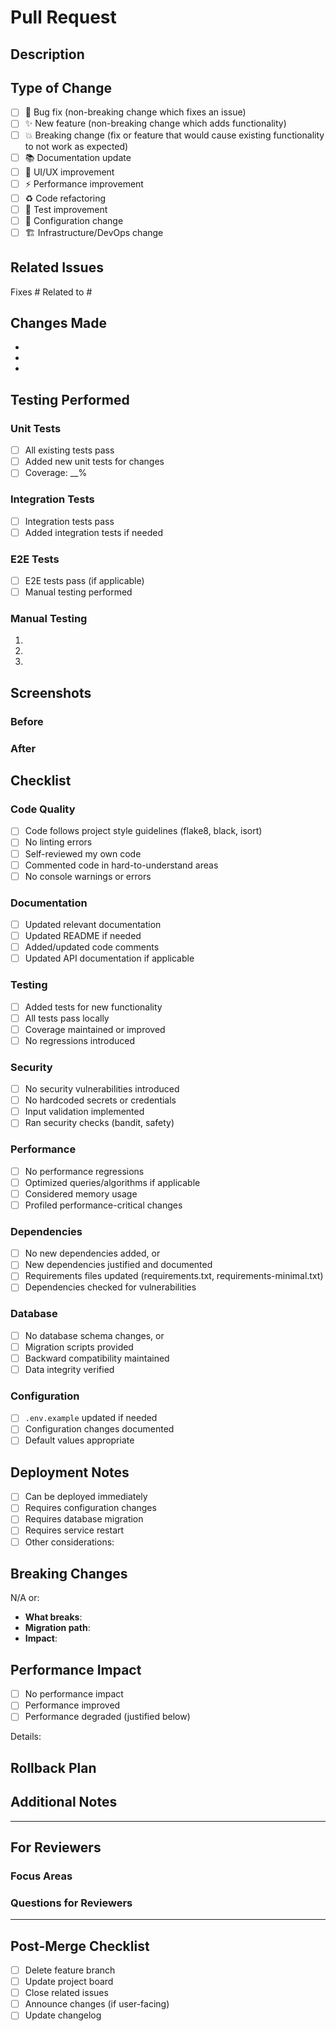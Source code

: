 # Pull Request

## Description

<!-- Provide a clear and concise description of your changes -->

## Type of Change

<!-- Mark the relevant option with an "x" -->

- [ ] 🐛 Bug fix (non-breaking change which fixes an issue)
- [ ] ✨ New feature (non-breaking change which adds functionality)
- [ ] 💥 Breaking change (fix or feature that would cause existing functionality to not work as expected)
- [ ] 📚 Documentation update
- [ ] 🎨 UI/UX improvement
- [ ] ⚡ Performance improvement
- [ ] ♻️ Code refactoring
- [ ] 🧪 Test improvement
- [ ] 🔧 Configuration change
- [ ] 🏗️ Infrastructure/DevOps change

## Related Issues

<!-- Link to related issues using # -->
Fixes #
Related to #

## Changes Made

<!-- List the main changes in this PR -->

- 
- 
- 

## Testing Performed

<!-- Describe the testing you've done -->

### Unit Tests
- [ ] All existing tests pass
- [ ] Added new unit tests for changes
- [ ] Coverage: __%

### Integration Tests
- [ ] Integration tests pass
- [ ] Added integration tests if needed

### E2E Tests
- [ ] E2E tests pass (if applicable)
- [ ] Manual testing performed

### Manual Testing
<!-- Describe manual testing steps -->
1. 
2. 
3. 

## Screenshots

<!-- If applicable, add screenshots to demonstrate UI changes -->

### Before
<!-- Screenshot or description -->

### After
<!-- Screenshot or description -->

## Checklist

### Code Quality
- [ ] Code follows project style guidelines (flake8, black, isort)
- [ ] No linting errors
- [ ] Self-reviewed my own code
- [ ] Commented code in hard-to-understand areas
- [ ] No console warnings or errors

### Documentation
- [ ] Updated relevant documentation
- [ ] Updated README if needed
- [ ] Added/updated code comments
- [ ] Updated API documentation if applicable

### Testing
- [ ] Added tests for new functionality
- [ ] All tests pass locally
- [ ] Coverage maintained or improved
- [ ] No regressions introduced

### Security
- [ ] No security vulnerabilities introduced
- [ ] No hardcoded secrets or credentials
- [ ] Input validation implemented
- [ ] Ran security checks (bandit, safety)

### Performance
- [ ] No performance regressions
- [ ] Optimized queries/algorithms if applicable
- [ ] Considered memory usage
- [ ] Profiled performance-critical changes

### Dependencies
- [ ] No new dependencies added, or
- [ ] New dependencies justified and documented
- [ ] Requirements files updated (requirements.txt, requirements-minimal.txt)
- [ ] Dependencies checked for vulnerabilities

### Database
- [ ] No database schema changes, or
- [ ] Migration scripts provided
- [ ] Backward compatibility maintained
- [ ] Data integrity verified

### Configuration
- [ ] `.env.example` updated if needed
- [ ] Configuration changes documented
- [ ] Default values appropriate

## Deployment Notes

<!-- Any special deployment considerations? -->

- [ ] Can be deployed immediately
- [ ] Requires configuration changes
- [ ] Requires database migration
- [ ] Requires service restart
- [ ] Other considerations:

## Breaking Changes

<!-- If this is a breaking change, explain what breaks and how to migrate -->

N/A or:
- **What breaks**: 
- **Migration path**: 
- **Impact**: 

## Performance Impact

<!-- Describe any performance impact (positive or negative) -->

- [ ] No performance impact
- [ ] Performance improved
- [ ] Performance degraded (justified below)

Details:

## Rollback Plan

<!-- How can this change be rolled back if needed? -->

## Additional Notes

<!-- Any other information reviewers should know -->

---

## For Reviewers

### Focus Areas
<!-- What should reviewers pay special attention to? -->

### Questions for Reviewers
<!-- Any specific questions or concerns? -->

---

## Post-Merge Checklist

- [ ] Delete feature branch
- [ ] Update project board
- [ ] Close related issues
- [ ] Announce changes (if user-facing)
- [ ] Update changelog
